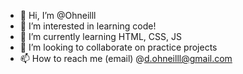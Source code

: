 - 👋 Hi, I’m @Ohneilll
- 👀 I’m interested in learning code!
- 🌱 I’m currently learning HTML, CSS, JS
- 💞️ I’m looking to collaborate on practice projects
- 📫 How to reach me (email) @d.ohneilll@gmail.com

<!---
Ohneilll/Ohneilll is a ✨ special ✨ repository because its `README.md` (this file) appears on your GitHub profile.
You can click the Preview link to take a look at your changes.
--->

